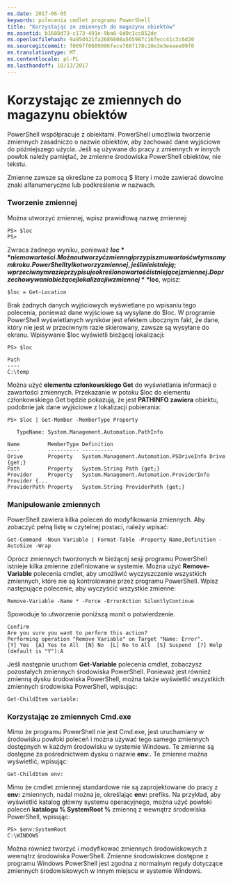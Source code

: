 ```yaml
---
ms.date: 2017-06-05
keywords: polecenia cmdlet programu PowerShell
title: "Korzystając ze zmiennych do magazynu obiektów"
ms.assetid: b1688d73-c173-491e-9ba6-6d0c1cc852de
ms.openlocfilehash: 9a95d421fa2686608a565987c16fecc41c3c6d20
ms.sourcegitcommit: f069ff0689006fece768f178c10e3e3eeaee09f0
ms.translationtype: MT
ms.contentlocale: pl-PL
ms.lasthandoff: 10/13/2017
---
```

# <a name="using-variables-to-store-objects"></a>Korzystając ze zmiennych do magazynu obiektów
PowerShell współpracuje z obiektami. PowerShell umożliwia tworzenie zmiennych zasadniczo o nazwie obiektów, aby zachować dane wyjściowe do późniejszego użycia. Jeśli są używane do pracy z zmiennych w innych powłok należy pamiętać, że zmienne środowiska PowerShell obiektów, nie tekstu.

Zmienne zawsze są określane za pomocą $ litery i może zawierać dowolne znaki alfanumeryczne lub podkreślenie w nazwach.

### <a name="creating-a-variable"></a>Tworzenie zmiennej
Można utworzyć zmiennej, wpisz prawidłową nazwę zmiennej:

```
PS> $loc
PS>
```

Zwraca żadnego wyniku, ponieważ **$loc** nie ma wartości. Można utworzyć zmienną i przypisz mu wartość w tym samym kroku. PowerShell tylko tworzy zmiennej, jeśli nie istnieją; w przeciwnym razie przypisuje określona wartość istniejącej zmiennej. Do przechowywania bieżącej lokalizacji w zmiennej **$loc**, wpisz:

```
$loc = Get-Location
```

Brak żadnych danych wyjściowych wyświetlane po wpisaniu tego polecenia, ponieważ dane wyjściowe są wysyłane do $loc. W programie PowerShell wyświetlanych wyników jest efektem ubocznym fakt, że dane, który nie jest w przeciwnym razie skierowany, zawsze są wysyłane do ekranu. Wpisywanie $loc wyświetli bieżącej lokalizacji:

```
PS> $loc

Path
----
C:\temp
```

Można użyć **elementu członkowskiego Get** do wyświetlania informacji o zawartości zmiennych. Przekazanie w potoku $loc do elementu członkowskiego Get będzie pokazują, że jest **PATHINFO zawiera** obiektu, podobnie jak dane wyjściowe z lokalizacji pobierania:

```
PS> $loc | Get-Member -MemberType Property

   TypeName: System.Management.Automation.PathInfo

Name         MemberType Definition
----         ---------- ----------
Drive        Property   System.Management.Automation.PSDriveInfo Drive {get;}
Path         Property   System.String Path {get;}
Provider     Property   System.Management.Automation.ProviderInfo Provider {...
ProviderPath Property   System.String ProviderPath {get;}
```

### <a name="manipulating-variables"></a>Manipulowanie zmiennych
PowerShell zawiera kilka poleceń do modyfikowania zmiennych. Aby zobaczyć pełną listę w czytelnej postaci, należy wpisać:

```
Get-Command -Noun Variable | Format-Table -Property Name,Definition -AutoSize -Wrap
```

Oprócz zmiennych tworzonych w bieżącej sesji programu PowerShell istnieje kilka zmienne zdefiniowane w systemie. Można użyć **Remove-Variable** polecenia cmdlet, aby umożliwić wyczyszczenie wszystkich zmiennych, które nie są kontrolowane przez programu PowerShell. Wpisz następujące polecenie, aby wyczyścić wszystkie zmienne:

```
Remove-Variable -Name * -Force -ErrorAction SilentlyContinue
```

Spowoduje to utworzenie poniższą monit o potwierdzenie.

```
Confirm
Are you sure you want to perform this action?
Performing operation "Remove Variable" on Target "Name: Error".
[Y] Yes  [A] Yes to All  [N] No  [L] No to All  [S] Suspend  [?] Help
(default is "Y"):A
```

Jeśli następnie uruchom **Get-Variable** polecenia cmdlet, zobaczysz pozostałych zmiennych środowiska PowerShell. Ponieważ jest również zmienną dysku środowiska PowerShell, można także wyświetlić wszystkich zmiennych środowiska PowerShell, wpisując:

```
Get-ChildItem variable:
```

### <a name="using-cmdexe-variables"></a>Korzystając ze zmiennych Cmd.exe
Mimo że programu PowerShell nie jest Cmd.exe, jest uruchamiany w środowisku powłoki poleceń i można używać tego samego zmiennych dostępnych w każdym środowisku w systemie Windows. Te zmienne są dostępne za pośrednictwem dysku o nazwie **env**:. Te zmienne można wyświetlić, wpisując:

```
Get-ChildItem env:
```

Mimo że cmdlet zmiennej standardowe nie są zaprojektowane do pracy z **env:** zmiennych, nadal można je, określając **env:** prefiks. Na przykład, aby wyświetlić katalog główny systemu operacyjnego, można użyć powłoki poleceń **katalogu % SystemRoot %** zmienną z wewnątrz środowiska PowerShell, wpisując:

```
PS> $env:SystemRoot
C:\WINDOWS
```

Można również tworzyć i modyfikować zmiennych środowiskowych z wewnątrz środowiska PowerShell. Zmienne środowiskowe dostępne z programu Windows PowerShell jest zgodna z normalnym reguły dotyczące zmiennych środowiskowych w innym miejscu w systemie Windows.

